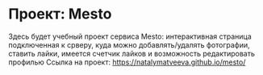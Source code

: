 # Проект: Mesto


Здесь будет учебный проект сервиса Mesto: интерактивная страница подключенная к срверу, куда можно добавлять/удалять фотографии, ставить лайки, имеется счетчик лайков и возможность редактировать профилью 
Ссылка на проект: https://natalymatveeva.github.io/mesto/
